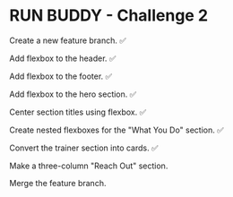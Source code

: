 # RUN BUDDY - Challenge 2

Create a new feature branch. ✅

Add flexbox to the header. ✅

Add flexbox to the footer. ✅

Add flexbox to the hero section. ✅

Center section titles using flexbox. ✅

Create nested flexboxes for the "What You Do" section. ✅

Convert the trainer section into cards. ✅

Make a three-column "Reach Out" section.

Merge the feature branch.